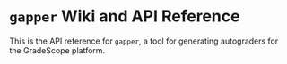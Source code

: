 # `gapper` Wiki and API Reference

This is the API reference for `gapper`, a tool for generating autograders for the GradeScope platform. 

